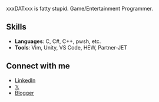 xxxDATxxx is fatty stupid. Game/Entertainment Programmer.

## Skills
- **Languages**: C, C#, C++, pwsh, etc.
- **Tools**: Vim, Unity, VS Code, HEW, Partner-JET

## Connect with me
- [LinkedIn](https://www.linkedin.com/in/xxxdatxxx/)
- [𝕏](https://x.com/0x55555555)
- [Blogger](https://www.bonkura.dev/)

<!--
**xxxDATxxx/xxxDATxxx** is a ✨ _special_ ✨ repository because its `README.md` (this file) appears on your GitHub profile.

Here are some ideas to get you started:

- 🔭 I’m currently working on ...
- 🌱 I’m currently learning ...
- 👯 I’m looking to collaborate on ...
- 🤔 I’m looking for help with ...
- 💬 Ask me about ...
- 📫 How to reach me: ...
- 😄 Pronouns: ...
- ⚡ Fun fact: ...
-->
